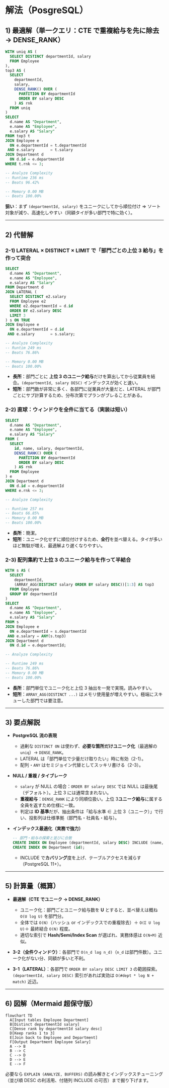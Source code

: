 # 解法（PosgreSQL）

## 1) 最適解（単一クエリ：CTE で重複給与を先に除去 → DENSE_RANK）

```sql
WITH uniq AS (
  SELECT DISTINCT departmentId, salary
  FROM Employee
),
top3 AS (
  SELECT
    departmentId,
    salary,
    DENSE_RANK() OVER (
      PARTITION BY departmentId
      ORDER BY salary DESC
    ) AS rnk
  FROM uniq
)
SELECT
  d.name AS "Department",
  e.name AS "Employee",
  e.salary AS "Salary"
FROM top3 t
JOIN Employee e
  ON e.departmentId = t.departmentId
 AND e.salary       = t.salary
JOIN Department d
  ON d.id = e.departmentId
WHERE t.rnk <= 3;

-- Analyze Complexity
-- Runtime 236 ms
-- Beats 96.42%

-- Memory 0.00 MB
-- Beats 100.00%
```

**狙い**：まず `(departmentId, salary)` をユニークにしてから順位付け ⇒ ソート対象が減り、高速化しやすい（同額タイが多い部門で特に効く）。

---

## 2) 代替解

### 2-1) LATERAL × DISTINCT × LIMIT で「部門ごとの上位 3 給与」を作って突合

```sql
SELECT
  d.name AS "Department",
  e.name AS "Employee",
  e.salary AS "Salary"
FROM Department d
JOIN LATERAL (
  SELECT DISTINCT e2.salary
  FROM Employee e2
  WHERE e2.departmentId = d.id
  ORDER BY e2.salary DESC
  LIMIT 3
) s ON TRUE
JOIN Employee e
  ON e.departmentId = d.id
 AND e.salary       = s.salary;

-- Analyze Complexity
-- Runtim 249 ms
-- Beats 76.86%

-- Memory 0.00 MB
-- Beats 100.00%
```

- **長所**：部門ごとに **上位 3 のユニーク給与**だけを算出してから従業員を結合。`(departmentId, salary DESC)` インデックスが効くと速い。
- **短所**：部門数が非常に多く、各部門に従業員が大量だと、LATERAL が部門ごとにサブ計算するため、分布次第でプランがブレることがある。

### 2-2) 直球：ウィンドウを全件に当てる（実装は短い）

```sql
SELECT
  d.name AS "Department",
  e.name AS "Employee",
  e.salary AS "Salary"
FROM (
  SELECT
    id, name, salary, departmentId,
    DENSE_RANK() OVER (
      PARTITION BY departmentId
      ORDER BY salary DESC
    ) AS rnk
  FROM Employee
) e
JOIN Department d
  ON d.id = e.departmentId
WHERE e.rnk <= 3;

-- Analyze Complexity

-- Runtime 257 ms
-- Beats 66.85%
-- Memory 0.00 MB
-- Beats 100.00%

```

- **長所**：簡潔。
- **短所**：ユニーク化せずに順位付けするため、**全行**を並べ替える。タイが多いほど無駄が増え、最適解より遅くなりやすい。

### 2-3) 配列集約で上位 3 のユニーク給与を作って半結合

```sql
WITH s AS (
  SELECT
    departmentId,
    (ARRAY_AGG(DISTINCT salary ORDER BY salary DESC))[1:3] AS top3
  FROM Employee
  GROUP BY departmentId
)
SELECT
  d.name AS "Department",
  e.name AS "Employee",
  e.salary AS "Salary"
FROM s
JOIN Employee e
  ON e.departmentId = s.departmentId
 AND e.salary = ANY(s.top3)
JOIN Department d
  ON d.id = e.departmentId;

-- Analyze Complexity

-- Runtime 249 ms
-- Beats 76.86%
-- Memory 0.00 MB
-- Beats 100.00%

```

- **長所**：部門単位でユニーク化と上位 3 抽出を一発で実現。読みやすい。
- **短所**：`ARRAY_AGG(DISTINCT ...)` はメモリ使用量が増えやすい。極端にスキューした部門では要注意。

---

## 3) 要点解説

- **PostgreSQL 流の表現**
    - 過剰な `DISTINCT ON` は使わず、**必要な箇所だけユニーク化**（最適解の `uniq`）→ `DENSE_RANK`。
    - LATERAL は「部門単位で少量だけ取りたい」時に有効（2-1）。
    - 配列・`ANY` はセミジョイン代替としてスッキリ書ける（2-3）。

- **NULL / 重複 / タイブレーク**
    - `salary` が NULL の場合：`ORDER BY salary DESC` では NULL は最後尾（デフォルト）。上位 3 には通常含まれない。
    - **重複給与**：`DENSE_RANK` により同順位扱い。上位 3**ユニーク給与**に属する全員を返すため仕様に一致。
    - 判定は **ID 基準**だが、抽出条件は「給与水準 ∈ 上位 3（ユニーク）」で行い、投影列は仕様準拠（部門名・社員名・給与）。

- **インデックス最適化（実務で強力）**

    ```sql
    -- 部門・給与の探索と並びに合致
    CREATE INDEX ON Employee (departmentId, salary DESC) INCLUDE (name, id);
    CREATE INDEX ON Department (id);
    ```

    - INCLUDE で**カバリング**度を上げ、テーブルアクセスを減らす（PostgreSQL 11+）。

---

## 5) 計算量（概算）

- **最適解（CTE でユニーク → DENSE_RANK）**
    - ユニーク化：部門ごとユニーク給与数を **U** とすると、並べ替えは概ね `O(U log U)` を部門分。
    - 全体では `O(N)`（ハッシュ or インデックスでの重複除去）＋ `O(Σ U log U)`＋ 最終結合 `O(N)` 程度。
    - 適切な索引で **Hash/Semi/Index Scan** が選ばれ、実務体感は `O(N+M)` 近似。

- **3-2（全件ウィンドウ）**：各部門で `O(n_d log n_d)`（`n_d` は部門件数）。ユニーク化がない分、同額が多いと不利。
- **3-1（LATERAL）**：各部門で `ORDER BY salary DESC LIMIT 3` の範囲探索。
  `(departmentId, salary DESC)` 索引があれば実効は `O(#dept * log N + match)` 近辺。

---

## 6) 図解（Mermaid 超保守版）

```mermaid
flowchart TD
  A[Input tables Employee Department]
  B[Distinct departmentId salary]
  C[Dense rank by departmentId salary desc]
  D[Keep ranks 1 to 3]
  E[Join back to Employee and Department]
  F[Output Department Employee Salary]
  A --> B
  B --> C
  C --> D
  D --> E
  E --> F
```

必要なら `EXPLAIN (ANALYZE, BUFFERS)` の読み解きとインデックスチューニング（並び順 DESC の利活用、付随列 INCLUDE の可否）まで掘り下げます。
